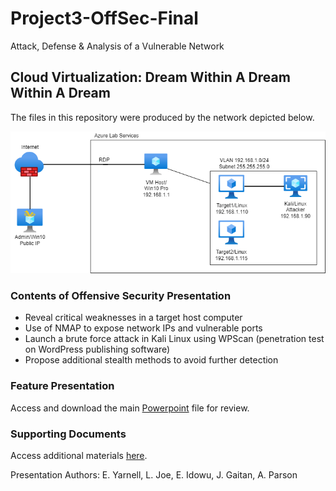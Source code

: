 # Project3-OffSec-Final
Attack, Defense &amp; Analysis of a Vulnerable Network

## Cloud Virtualization: Dream Within A Dream Within A Dream

The files in this repository were produced by the network depicted below.

![Lab Services Diagram](Diagrams/offensive_presentation.png)

### Contents of Offensive Security Presentation
- Reveal critical weaknesses in a target host computer
- Use of NMAP to expose network IPs and vulnerable ports
- Launch a brute force attack in Kali Linux using WPScan (penetration test on WordPress publishing software)
- Propose additional stealth methods to avoid further detection

### Feature Presentation 

Access and download the main [Powerpoint](https://github.com/isejy07/Project3-OffSec-Final/blob/main/Presentation/Team_Offensive_Final_Project_Presentation.pptx) file for review.

### Supporting Documents 

Access additional materials [here](https://github.com/isejy07/Project3-OffSec-Final/tree/main/Documentation).

Presentation Authors: E. Yarnell, L. Joe, E. Idowu, J. Gaitan, A. Parson
